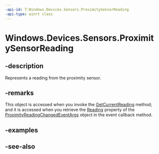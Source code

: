 ----api-id: T:Windows.Devices.Sensors.ProximitySensorReading
-api-type: winrt class
---<!-- Class syntax.public class ProximitySensorReading : Windows.Devices.Sensors.IProximitySensorReading--># Windows.Devices.Sensors.ProximitySensorReading## -descriptionRepresents a reading from the proximity sensor.## -remarksThis object is accessed when you invoke the [GetCurrentReading](proximitysensor_getcurrentreading.md) method; and it is accessed when you retrieve the [Reading](proximitysensorreadingchangedeventargs_reading.md) property of the [ProximityReadingChangedEventArgs](proximitysensorreadingchangedeventargs.md) object in the event callback method.## -examples## -see-also